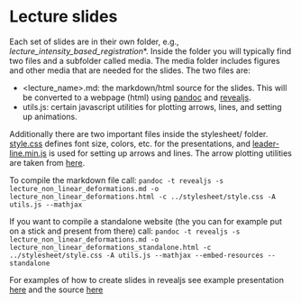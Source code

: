 # Lecture slides

Each set of slides are in their own folder, e.g., *lecture_intensity_based_registration**. Inside the folder you will typically find two files and a subfolder called media. The media folder includes figures and other media that are needed for the slides. The two files are:
- <lecture_name>.md: the markdown/html source for the slides. This will be converted to a webpage (html) using [pandoc](https://pandoc.org/) and [revealjs](https://revealjs.com/).
- utils.js: certain javascript utilities for plotting arrows, lines, and setting up animations.

Additionally there are two important files inside the stylesheet/ folder. [style.css](stylesheet/style.css) defines font size, colors, etc. for the presentations, and [leader-line.min.js](stylesheet/leader-line.min.js) is used for setting up arrows and lines. The arrow plotting utilities are taken from [here](https://github.com/anseki/leader-line). 

To compile the markdown file call:
`pandoc -t revealjs -s lecture_non_linear_deformations.md -o lecture_non_linear_deformations.html -c ../stylesheet/style.css -A utils.js --mathjax`

If you want to compile a standalone website (the you can for example put on a stick and present from there) call:
`pandoc -t revealjs -s lecture_non_linear_deformations.md -o lecture_non_linear_deformations_standalone.html -c ../stylesheet/style.css -A utils.js --mathjax --embed-resources --standalone`

For examples of how to create slides in revealjs see example presentation [here](https://revealjs.com/?demo) and the source [here](https://github.com/hakimel/reveal.js/blob/master/demo.html)

